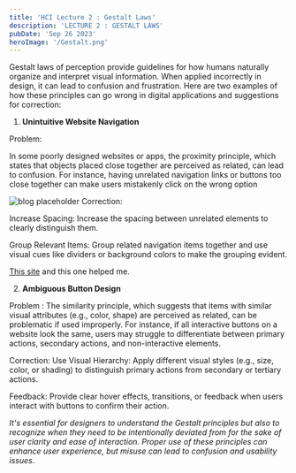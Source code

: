 ```yaml
---
title: 'HCI Lecture 2 : Gestalt Laws'
description: 'LECTURE 2 : GESTALT LAWS'
pubDate: 'Sep 26 2023'
heroImage: '/Gestalt.png'
---
```


Gestalt laws of perception provide guidelines for how humans naturally organize and interpret visual information. When applied incorrectly in design, it can lead to confusion and frustration. Here are two examples of how these principles can go wrong in digital applications and suggestions for correction:

1. **Unintuitive Website Navigation**

Problem: 

In some poorly designed websites or apps, the proximity principle, which states that objects placed close together are perceived as related, can lead to confusion. For instance, having unrelated navigation links or buttons too close together can make users mistakenly click on the wrong option

![blog placeholder](/WebDesign.png)
Correction:

Increase Spacing: Increase the spacing between unrelated elements to clearly distinguish them.

Group Relevant Items: Group related navigation items together and use visual cues like dividers or background colors to make the grouping evident.

<a href="https://cxl.com/blog/intuitive-web-design-how-to-make-your-website-intuitive-to-use/">This site</a> and <a herf="https://www.ionos.co.uk/digitalguide/websites/web-design/website-navigation/">this one</a> helped me.

2. **Ambiguous Button Design**

Problem : 
The similarity principle, which suggests that items with similar visual attributes (e.g., color, shape) are perceived as related, can be problematic if used improperly. For instance, if all interactive buttons on a website look the same, users may struggle to differentiate between primary actions, secondary actions, and non-interactive elements.

Correction:
Use Visual Hierarchy: Apply different visual styles (e.g., size, color, or shading) to distinguish primary actions from secondary or tertiary actions.

Feedback: 
Provide clear hover effects, transitions, or feedback when users interact with buttons to confirm their action.


_It's essential for designers to understand the Gestalt principles but also to recognize when they need to be intentionally deviated from for the sake of user clarity and ease of interaction. Proper use of these principles can enhance user experience, but misuse can lead to confusion and usability issues._
